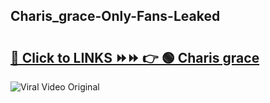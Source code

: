 
 ## Charis_grace-Only-Fans-Leaked

# <h2><a href="https://clipsfans.com/Charis_grace&ref=git">🔗 Click to LINKS ⏩⏩ 👉 🟢 Charis grace </a></h2>

<a href="https://clipsfans.com/Charis_grace&ref=git" rel="nofollow" data-target="animated-image.originalLink"><img src="https://i.ibb.co.com/xMMVF88/686577567.gif" alt="Viral Video Original" style="max-width: 100%; display: inline-block;" data-target="animated-image.originalImage"></a>
